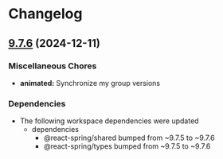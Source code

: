 # Changelog

## [9.7.6](https://github.com/pmndrs/react-spring/compare/animated-v9.7.5...animated-v9.7.6) (2024-12-11)


### Miscellaneous Chores

* **animated:** Synchronize my group versions


### Dependencies

* The following workspace dependencies were updated
  * dependencies
    * @react-spring/shared bumped from ~9.7.5 to ~9.7.6
    * @react-spring/types bumped from ~9.7.5 to ~9.7.6
